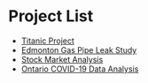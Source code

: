 # Project List
- [Titanic Project](Titanic/TitanicReport.md)
- [Edmonton Gas Pipe Leak Study](edmonton_gas_leak_study/EdmontonGasDistributionReport.md)
- [Stock Market Analysis](stock_analysis/stock_analysis_tools.md)
- [Ontario COVID-19 Data Analysis](ontario_covid_analysis/ontario_covid_analysis.ipynb)
